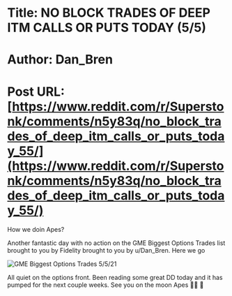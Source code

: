 # Title: NO BLOCK TRADES OF DEEP ITM CALLS OR PUTS TODAY (5/5)
# Author: Dan_Bren
# Post URL: [https://www.reddit.com/r/Superstonk/comments/n5y83q/no_block_trades_of_deep_itm_calls_or_puts_today_55/](https://www.reddit.com/r/Superstonk/comments/n5y83q/no_block_trades_of_deep_itm_calls_or_puts_today_55/)


How we doin Apes?

Another fantastic day with no action on the GME Biggest Options Trades list brought to you by Fidelity brought to you by u/Dan_Bren. Here we go

![GME Biggest Options Trades 5\/5\/21](https://preview.redd.it/nk3dt11f6fx61.png?width=1225&format=png&auto=webp&s=9e0297a662a6b7f36fe154651054b59187eee7c7)

All quiet on the options front. Been reading some great DD today and it has pumped for the next couple weeks. See you on the moon Apes  💎🙌 🚀 